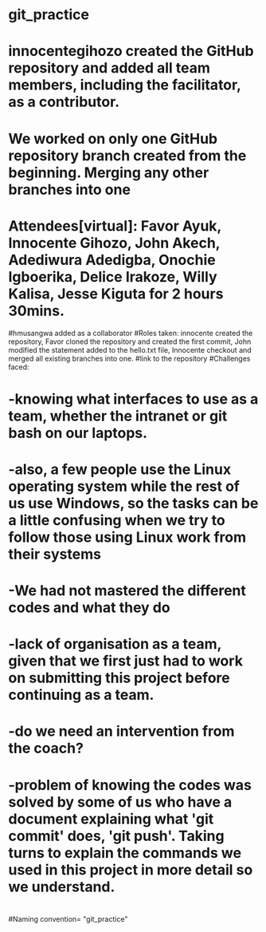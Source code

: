 # git_practice
# innocentegihozo created the GitHub repository and added all team members, including the facilitator, as a contributor.
# We worked on only one GitHub repository branch created from the beginning. Merging any other branches into one
# Attendees[virtual]: Favor Ayuk, Innocente Gihozo, John Akech, Adediwura Adedigba, Onochie Igboerika, Delice Irakoze, Willy Kalisa, Jesse Kiguta for 2 hours 30mins.
#hmusangwa added as a collaborator
#Roles taken: innocente created the repository, Favor cloned the repository and created the first commit, John modified the statement added to the hello.txt file, Innocente checkout and merged all existing branches into one.
#link to the repository
#Challenges faced:
#           -knowing what interfaces to use as a team, whether the intranet or git bash on our laptops.
#           -also, a few people use the Linux operating system while the rest of us use Windows, so the tasks can be a little confusing when we try to follow those using Linux work from their systems
#           -We had not mastered the different codes and what they do
#           -lack of organisation as a team, given that we first just had to work on submitting this project before continuing as a team.
#           -do we need an intervention from the coach?
#           -problem of knowing the codes was solved by some of us who have a document explaining what 'git commit' does, 'git push'. Taking turns to explain the commands we used in this project in more detail so we understand.
#
#
#Naming convention= "git_practice"
